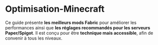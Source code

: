 # Optimisation-Minecraft
Ce guide présente **les meilleurs mods Fabric** pour améliorer les performances ainsi que **les réglages recommandés pour les serveurs Paper/Spigot**. Il est conçu pour être **technique mais accessible**, afin de convenir à tous les niveaux.
